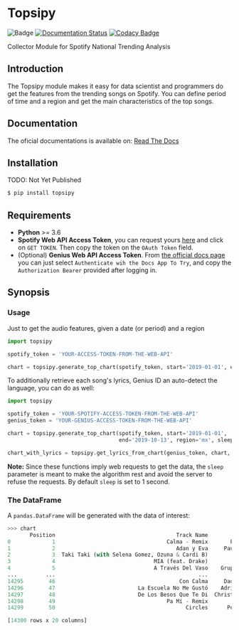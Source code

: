 # Topsipy

![Badge](https://github.com/Manolomon/topsipy/workflows/Topsipy/badge.svg) [![Documentation Status](https://readthedocs.org/projects/topsipy/badge/?version=latest)](https://topsipy.readthedocs.io/en/latest/?badge=latest) [![Codacy Badge](https://api.codacy.com/project/badge/Grade/28b8089c9d9a4ea6ab4acb9c7407d54c)](https://www.codacy.com/manual/Manolomon/topsipy?utm_source=github.com&amp;utm_medium=referral&amp;utm_content=Manolomon/topsipy&amp;utm_campaign=Badge_Grade)

Collector Module for Spotify National Trending Analysis

## Introduction

The Topsipy module makes it easy for data scientist and programmers do get the features from the trending songs on Spotify. You can define period of time and a region and get the main characteristics of the top songs.

## Documentation

The oficial documentations is available on: [Read The Docs](https://topsipy.readthedocs.io/en/latest/)

## Installation

TODO: Not Yet Published

```bash
$ pip install topsipy
```

## Requirements

  - **Python** >= 3.6
  - **Spotify Web API Access Token**, you can request yours [here](https://developer.spotify.com/console/get-audio-features-track/) and click on `GET TOKEN`. Then copy the token on the `OAuth Token` field.
  - (Optional) **Genius Web API Access Token**. From [the official docs page](https://docs.genius.com/#/search-h2) you can just select `Authenticate wih the Docs App To Try`, and copy the `Authorization Bearer` provided after logging in.

## Synopsis

### Usage

Just to get the audio features, given a date (or period) and a region

```python
import topsipy

spotify_token = 'YOUR-ACCESS-TOKEN-FROM-THE-WEB-API'

chart = topsipy.generate_top_chart(spotify_token, start='2019-01-01', end='2019-10-13', region='mx')

```

To additionally retrieve each song's lyrics, Genius ID an auto-detect the language, you can do as well:

```python
import topsipy

spotify_token = 'YOUR-SPOTIFY-ACCESS-TOKEN-FROM-THE-WEB-API'
genius_token = 'YOUR-GENIUS-ACCESS-TOKEN-FROM-THE-WEB-API'

chart = topsipy.generate_top_chart(spotify_token, start='2019-01-01',
                                   end='2019-10-13', region='mx', sleep=0.5)

chart_with_lyrics = topsipy.get_lyrics_from_chart(genius_token, chart, sleep=0.1)
```

**Note:** Since these functions imply web requests to get the data, the `sleep` parameter is meant to make the algorithm rest and avoid the server to refuse the requests. By default `sleep` is set to 1 second.

### The DataFrame

A `pandas.DataFrame` will be generated with the data of interest:

```python
>>> chart
       Position                                      Track Name           Artist  Streams  ... speechiness    tempo time_signature  valence
0             1                                   Calma - Remix       Pedro Capó   737894  ...      0.0524  126.899              4    0.761
1             2                                      Adan y Eva     Paulo Londra   415066  ...      0.3360  171.993              4    0.720
2             3  Taki Taki (with Selena Gomez, Ozuna & Cardi B)         DJ Snake   409061  ...      0.2290   95.948              4    0.591
3             4                               MIA (feat. Drake)        Bad Bunny   377855  ...      0.0621   97.062              4    0.158
4             5                               A Través Del Vaso    Grupo Arranke   346975  ...      0.0297  143.851              3    0.920
...         ...                                             ...              ...      ...  ...         ...      ...            ...      ...
14295        46                                       Con Calma     Daddy Yankee   141397  ...      0.0593   93.989              4    0.656
14296        47                          La Escuela No Me Gustó    Adriel Favela   139350  ...      0.0371  112.548              4    0.844
14297        48                          De Los Besos Que Te Di  Christian Nodal   139294  ...      0.0422  195.593              4    0.709
14298        49                                   Pa Mí - Remix            Dalex   137812  ...      0.2200  170.018              4    0.727
14299        50                                         Circles      Post Malone   131109  ...      0.0395  120.042              4    0.5

[14300 rows x 20 columns]
```
